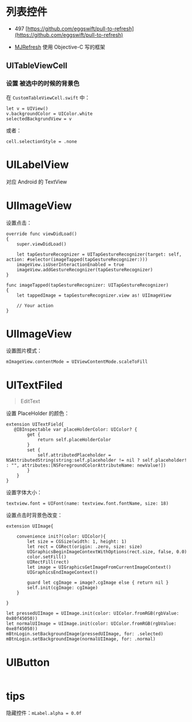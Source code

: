 
# 列表控件

- 497 [https://github.com/eggswift/pull-to-refresh](https://github.com/eggswift/pull-to-refresh)

- [MJRefresh](https://github.com/CoderMJLee/MJRefresh) 使用 Objective-C 写的框架

## UITableViewCell

### 设置 被选中的时候的背景色

在 `CustomTableViewCell.swift` 中：

```
let v = UIView()
v.backgroundColor = UIColor.white
selectedBackgrundView = v
```

或者：

```
cell.selectionStyle = .none
```



# UILabelView

对应 Android 的 TextView




# UIImageView

设置点击：

```
override func viewDidLoad()
{
    super.viewDidLoad()

    let tapGestureRecognizer = UITapGestureRecognizer(target: self, action: #selector(imageTapped(tapGestureRecognizer:)))
    imageView.isUserInteractionEnabled = true
    imageView.addGestureRecognizer(tapGestureRecognizer)
}

func imageTapped(tapGestureRecognizer: UITapGestureRecognizer)
{
    let tappedImage = tapGestureRecognizer.view as! UIImageView

    // Your action
}
```

# UIImageView

设置图片模式：

```
mImageView.contentMode = UIViewContentMode.scaleToFill
```

# UITextFiled

>EditText

设置 PlaceHolder 的颜色：

```
extension UITextField{
   @IBInspectable var placeHolderColor: UIColor? {
        get {
            return self.placeHolderColor
        }
        set {
            self.attributedPlaceholder = NSAttributedString(string:self.placeholder != nil ? self.placeholder! : "", attributes:[NSForegroundColorAttributeName: newValue!])
        }
    }
}
```

设置字体大小：

```
textview.font = UIFont(name: textview.font.fontName, size: 18)
```

设置点击时背景色改变：

```
extension UIImage{
    
    convenience init?(color: UIColor){
        let size = CGSize(width: 1, height: 1)
        let rect = CGRect(origin: .zero, size: size)
        UIGraphicsBeginImageContextWithOptions(rect.size, false, 0.0)
        color.setFill()
        UIRectFill(rect)
        let image = UIGraphicsGetImageFromCurrentImageContext()
        UIGraphicsEndImageContext()
        
        guard let cgImage = image?.cgImage else { return nil }
        self.init(cgImage: cgImage)
    }
    
}
```

```
let pressedUIImage = UIImage.init(color: UIColor.fromRGB(rgbValue: 0x80f45050))
let normalUIImage = UIImage.init(color: UIColor.fromRGB(rgbValue: 0xe8f45050))
mBtnLogin.setBackgroundImage(pressedUIImage, for: .selected)
mBtnLogin.setBackgroundImage(normalUIImage, for: .normal)
```



# UIButton

```

```


# tips

隐藏控件：`mLabel.alpha = 0.0f`


